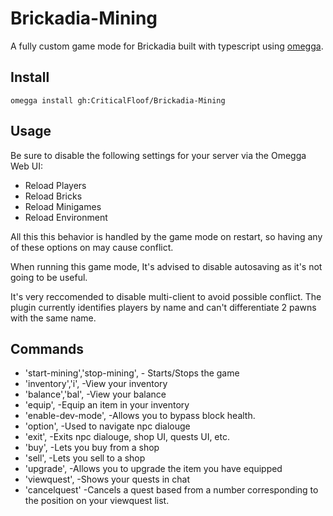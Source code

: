 <!--

When uploading your plugin to github/gitlab
start your repo name with "omegga-"

example: https://github.com/Critical-Floof/omegga-Brickadia-Mining

Your plugin will be installed via omegga install gh:Critical Floof/Brickadia-Mining

-->

# Brickadia-Mining

A fully custom game mode for Brickadia built with typescript using [omegga](https://github.com/brickadia-community/omegga).

## Install

`omegga install gh:CriticalFloof/Brickadia-Mining`

## Usage

Be sure to disable the following settings for your server via the Omegga Web UI:

* Reload Players
* Reload Bricks
* Reload Minigames
* Reload Environment

All this this behavior is handled by the game mode on restart, so having any of these options on may cause conflict.

When running this game mode, It's advised to disable autosaving as it's not going to be useful.

It's very reccomended to disable multi-client to avoid possible conflict. The plugin currently identifies players by name and can't differentiate 2 pawns with the same name.

## Commands

* 'start-mining','stop-mining', - Starts/Stops the game
* 'inventory','i', -View your inventory
* 'balance','bal', -View your balance
* 'equip', -Equip an item in your inventory
* 'enable-dev-mode', -Allows you to bypass block health.
* 'option', -Used to navigate npc dialouge
* 'exit', -Exits npc dialouge, shop UI, quests UI, etc.
* 'buy', -Lets you buy from a shop
* 'sell', -Lets you sell to a shop
* 'upgrade', -Allows you to upgrade the item you have equipped
* 'viewquest', -Shows your quests in chat
* 'cancelquest' -Cancels a quest based from a number corresponding to the position on your viewquest list.
